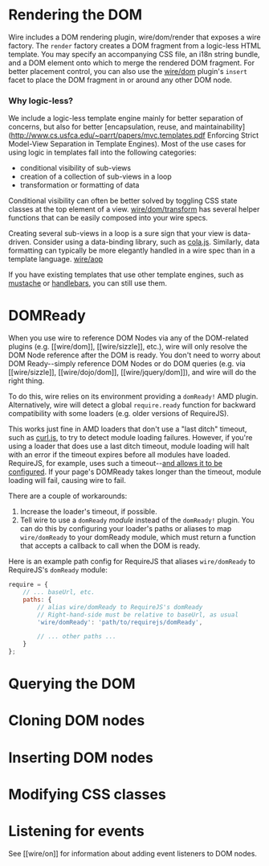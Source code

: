 # Rendering the DOM

Wire includes a DOM rendering plugin, wire/dom/render that exposes a wire factory.  The `render` factory creates a DOM fragment from a logic-less HTML template.  You may specify an accompanying CSS file, an i18n string bundle, and a DOM element onto which to merge the rendered DOM fragment.  For better placement control, you can also use the [wire/dom](#inserting-dom-nodes) plugin's `insert` facet to place the DOM fragment in or around any other DOM node.

### Why logic-less?

We include a logic-less template engine mainly for better separation of concerns, but also for better [encapsulation, reuse, and maintainability](http://www.cs.usfca.edu/~parrt/papers/mvc.templates.pdf Enforcing Strict Model-View Separation in Template Engines). Most of the use cases for using logic in templates fall into the following categories:

* conditional visibility of sub-views
* creation of a collection of sub-views in a loop
* transformation or formatting of data

Conditional visibility can often be better solved by toggling CSS state classes at the top element of a view.  [wire/dom/transform](#modifying-css-classes) has several helper functions that can be easily composed into your wire specs.

Creating several sub-views in a loop is a sure sign that your view is data-driven.  Consider using a data-binding library, such as [cola.js](https://github.com/cujojs/cola).  Similarly, data formatting can typically be more elegantly handled in a wire spec than in a template language.  [wire/aop](./aop.md)

If you have existing templates that use other template engines, such as [mustache](http://mustache.github.com/) or [handlebars](http://handlebarsjs.com//), you can still use them.

# DOMReady

When you use wire to reference DOM Nodes via any of the DOM-related plugins (e.g. [[wire/dom]], [[wire/sizzle]], etc.), wire will only resolve the DOM Node reference after the DOM is ready.  You don't need to worry about DOM Ready--simply reference DOM Nodes or do DOM queries (e.g. via [[wire/sizzle]], [[wire/dojo/dom]], [[wire/jquery/dom]]), and wire will do the right thing.

To do this, wire relies on its environment providing a `domReady!` AMD plugin.  Alternatively, wire will detect a global `require.ready` function for backward compatibility with some loaders (e.g. older versions of RequireJS).

This works just fine in AMD loaders that don't use a "last ditch" timeout, such as [curl.js](https://github.com/cujojs/curl), to try to detect module loading failures.  However, if you're using a loader that does use a last ditch timeout, module loading will halt with an error if the timeout expires before all modules have loaded.  RequireJS, for example, uses such a timeout--[and allows it to be configured](http://requirejs.org/docs/api.html#config).  If your page's DOMReady takes longer than the timeout, module loading will fail, causing wire to fail.

There are a couple of workarounds:

1. Increase the loader's timeout, if possible.
1. Tell wire to use a `domReady` *module* instead of the `domReady!` plugin.  You can do this by configuring your loader's paths or aliases to map `wire/domReady` to your domReady module, which must return a function that accepts a callback to call when the DOM is ready.

Here is an example path config for RequireJS that aliases `wire/domReady` to RequireJS's `domReady` module:

```javascript
require = {
	// ... baseUrl, etc.
	paths: {
		// alias wire/domReady to RequireJS's domReady
		// Right-hand-side must be relative to baseUrl, as usual
		'wire/domReady': 'path/to/requirejs/domReady',

		// ... other paths ...
	}
};
```

# Querying the DOM

# Cloning DOM nodes

# Inserting DOM nodes

# Modifying CSS classes

# Listening for events

See [[wire/on]] for information about adding event listeners to DOM nodes.
